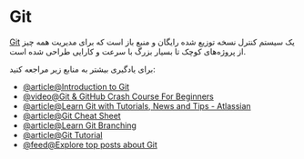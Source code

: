 # Git

[Git](https://git-scm.com/) یک سیستم کنترل نسخه توزیع شده رایگان و منبع باز است که برای مدیریت همه چیز از پروژه‌های کوچک تا بسیار بزرگ با سرعت و کارایی طراحی شده است.

برای یادگیری بیشتر به منابع زیر مراجعه کنید:

- [@article@Introduction to Git](https://learn.microsoft.com/en-us/training/modules/intro-to-git/)
- [@video@Git & GitHub Crash Course For Beginners](https://www.youtube.com/watch?v=SWYqp7iY_Tc)
- [@article@Learn Git with Tutorials, News and Tips - Atlassian](https://www.atlassian.com/git)
- [@article@Git Cheat Sheet](https://cs.fyi/guide/git-cheatsheet)
- [@article@Learn Git Branching](https://learngitbranching.js.org/)
- [@article@Git Tutorial](https://www.w3schools.com/git/)
- [@feed@Explore top posts about Git](https://app.daily.dev/tags/git?ref=roadmapsh)

